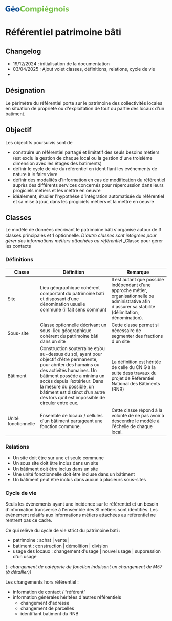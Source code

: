 ![picto](https://github.com/sigagglocompiegne/orga_gest_igeo/blob/master/doc/img/geocompiegnois_2020_reduit_v2.png)

# Référentiel patrimoine bâti

## Changelog
- 19/12/2024 : initialisation de la documentation
- 03/04/2025 : Ajout volet classes, définitions, relations, cycle de vie
- 
## Désignation
Le périmètre du référentiel porte sur le patrimoine des collectivités locales en situation de propriété ou d'exploitation de tout ou partie des locaux d'un batiment.

## Objectif
Les objectifs poursuivis sont de
- construire un référentiel partagé et limitatif des seuls besoins métiers (est exclu la gestion de chaque local ou la gestion d'une troisième dimension avec les étages des batiments)
- définir le cycle de vie du référentiel en identifiant les événements de nature à le faire vivre
- définir des modalités d'information en cas de modification du référentiel auprès des différents services concernés pour répercussion dans leurs progiciels métiers et les mettre en oeuvre
- idéalement, étudier l'hypothèse d'intégration automatisée du référentiel et sa mise à jour, dans les progiciels métiers et la mettre en oeuvre

## Classes
Le modèle de données decrivant le patrimoine bâti s'organise autour de 3 classes principales et 1 optionnelle.
_D'autre classes sont intégrées pour gérer des informations métiers attachées au référentiel_
_Classe pour gérer les contacts

### Définitions

Classe | Définition | Remarque
--------- | --------- |--------- 
Site | Lieu géographique cohérent comportant du patrimoine bâti et disposant d’une dénomination usuelle commune (il fait sens commun)  | Il est autant que possible indépendant d’une approche métier, organisationnelle ou administrative afin d'assurer sa stabilité (délimitation, dénomination). 
Sous-site | Classe optionnelle décrivant un sous-lieu géographique cohérent du patrimoine bâti dans un site | Cette classe permet si nécessaire de segmenter des fractions d'un site
Bâtiment | Construction souterraine et/ou au-dessus du sol, ayant pour objectif d'être permanente, pour abriter des humains ou des activités humaines. Un bâtiment possède a minima un accès depuis l’extérieur. Dans la mesure du possible, un bâtiment est distinct d’un autre dès lors qu’il est impossible de circuler entre eux. | La définition est héritée de celle du CNIG à la suite dess travaux du projet de Référentiel National des Bâtiments (RNB)
Unité fonctionnelle | Ensemble de locaux / cellules d'un bâtiment partageant une fonction commune. | Cette classe répond à la volonté de ne pas avoir à descendre le modèle à l'échelle de chaque local.

### Relations
- Un site doit être sur une et seule commune
- Un sous site doit être inclus dans un site
- Un bâtiment doit être inclus dans un site
- Une unité fonctionnelle doit être incluse dans un bâtiment
- Un bâtiment peut être inclus dans aucun à plusieurs sous-sites

### Cycle de vie
Seuls les événements ayant une incidence sur le référentiel et un besoin d'information transverse à l'ensemble des SI métiers sont identifiés.
Les événement relatifs aux informations métiers attachées au référentiel ne rentrent pas ce cadre.

Ce qui relève du cycle de vie strict du patrimoine bâti :
- patrimoine : achat | vente |
- batiment : construction | démolition | division
- usage des locaux : changement d'usage | nouvel usage | suppression d'un usage

_(- changement de catégorie de fonction induisant un changement de M57 (à détailler))_

Les changements hors référentiel :
- information de contact / “référent”
- information générales héritées d'autres référentiels
  - changement d'adresse
  - changement de parcelles
  - identifiant batiment du RNB 
